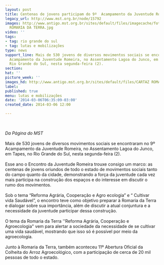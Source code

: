 ```yaml
---
layout: post
title: Centenas de jovens participam do 9º  Acampamento da Juventude Romeira
legacy_url: http://www.mst.org.br/node/15792
images: http://www.antigo.mst.org.br/sites/default/files/imagecache/foto_destaque/CARTAZ
  ROMARIA DA TERRA.jpg
video: ''
tags:
- tag: rio grande do sul
- tag: lutas e mobilizações
type: news
support_line: Mais de 530 jovens de diversos movimentos sociais se encontraram no  9º&nbsp;
  Acampamento da Juventude Romeira, no Assentamento Lagoa do Junco, em  Tapes, no
  Rio Grande do Sul, nesta segunda-feira (2).
section: 
hat: ''
picture_week: ''
images_hd: http://www.antigo.mst.org.br/sites/default/files/CARTAZ ROMARIA DA TERRA.jpg
label: 
published: true
menu: lutas e mobilizações
date: '2014-03-06T06:35:09-03:00'
created_date: 2014-03-06 12:00

---
```

<p><br><em><br>Da Página do&nbsp;MST</em><br><br>Mais de 530 jovens de diversos movimentos sociais se encontraram no 9º&nbsp; Acampamento da Juventude Romeira, no Assentamento Lagoa do Junco, em Tapes, no Rio Grande do Sul, nesta segunda-feira (2).<br><br>Esse ano o Encontro da Juventude Romeira trouxe consigo um marco: as centenas de jovens oriundos de todo o estado de movimentos sociais tanto do campo quanto da cidade, demonstrando a força da juventude cada vez mais participa na construção dos espaços e do interesse em discutir o rumo dos movimentos.<br><br>Sob o tema “Reforma Agrária, Cooperação e Agro ecologia” e “ Cultivar vida Saudável”, o encontro teve como objetivo preparar à Romaria da Terra e dialogar sobre sua importância, além de discutir a atual conjuntura e a necessidade da juventude participar dessa construção. <br><br>O tema da Romaria da Terra ''Reforma Agrária, Cooperação e Agroecologia" vem para alertar a sociedade da necessidade de se cultivar uma vida saudável, mostrando que isso só é possível por meio da agroecologia.<br><br>Junto à Romaria da Terra, também aconteceu 11º Abertura Oficial da Colheita do Arroz Agroecológico, com a participação de cerca de 20 mil pessoas de todo o estado.</p><p>&nbsp;</p><p><br>&nbsp;</p>
